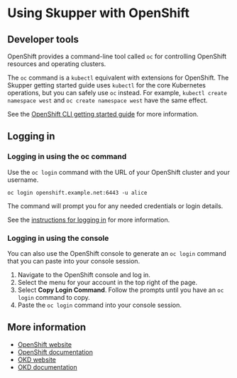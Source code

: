 # Using Skupper with OpenShift

## Developer tools

OpenShift provides a command-line tool called `oc` for controlling
OpenShift resources and operating clusters.

The `oc` command is a `kubectl` equivalent with extensions for
OpenShift.  The Skupper getting started guide uses `kubectl` for the
core Kubernetes operations, but you can safely use `oc` instead.  For
example, `kubectl create namespace west` and `oc create namespace
west` have the same effect.

See the [OpenShift CLI getting started guide][cli] for more
information.

[cli]: https://docs.openshift.com/container-platform/4.7/cli_reference/openshift_cli/getting-started-cli.html

## Logging in

### Logging in using the oc command

Use the `oc login` command with the URL of your OpenShift cluster and
your username.

    oc login openshift.example.net:6443 -u alice

The command will prompt you for any needed credentials or login
details.

See the [instructions for logging in][logging-in] for more
information.

[logging-in]: https://docs.openshift.com/container-platform/4.7/cli_reference/openshift_cli/getting-started-cli.html#cli-logging-in_cli-developer-commands

### Logging in using the console

You can also use the OpenShift console to generate an `oc login`
command that you can paste into your console session.

1. Navigate to the OpenShift console and log in.
1. Select the menu for your account in the top right of the page.
1. Select **Copy Login Command**.  Follow the prompts until you have an
   `oc login` command to copy.
1. Paste the `oc login` command into your console session.

## More information

* [OpenShift website](https://www.openshift.com/)
* [OpenShift documentation](https://docs.openshift.com/)
* [OKD website](https://www.okd.io/)
* [OKD documentation](https://docs.okd.io/)
